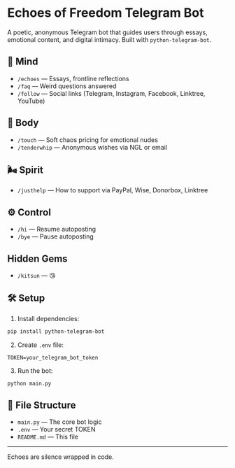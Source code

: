 
# Echoes of Freedom Telegram Bot

A poetic, anonymous Telegram bot that guides users through essays, emotional content, and digital intimacy. Built with `python-telegram-bot`.

## 🧠 Mind
- `/echoes` — Essays, frontline reflections
- `/faq` — Weird questions answered
- `/follow` — Social links (Telegram, Instagram, Facebook, Linktree, YouTube)

## 💋 Body
- `/touch` — Soft chaos pricing for emotional nudes
- `/tenderwhip` — Anonymous wishes via NGL or email

## 🌬 Spirit
- `/justhelp` — How to support via PayPal, Wise, Donorbox, Linktree

## ⚙️ Control
- `/hi` — Resume autoposting
- `/bye` — Pause autoposting

## Hidden Gems
- `/kitsun` — 😘

## 🛠 Setup

1. Install dependencies:
```bash
pip install python-telegram-bot
```

2. Create `.env` file:
```env
TOKEN=your_telegram_bot_token
```

3. Run the bot:
```bash
python main.py
```

## 📁 File Structure

- `main.py` — The core bot logic
- `.env` — Your secret TOKEN
- `README.md` — This file

---

Echoes are silence wrapped in code.
